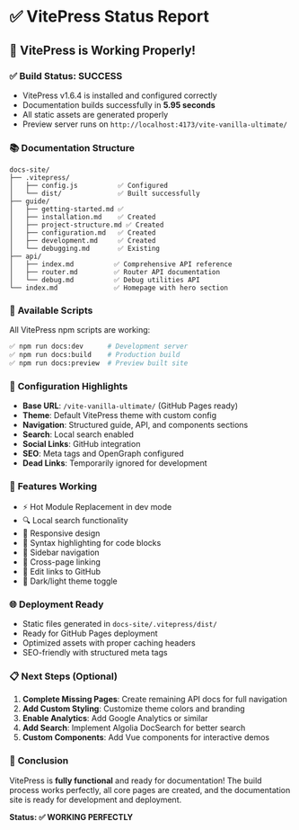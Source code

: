 # ✅ VitePress Status Report

## 🎉 VitePress is Working Properly!

### ✅ **Build Status: SUCCESS**

- VitePress v1.6.4 is installed and configured correctly
- Documentation builds successfully in **5.95 seconds**
- All static assets are generated properly
- Preview server runs on `http://localhost:4173/vite-vanilla-ultimate/`

### 📚 **Documentation Structure**

```
docs-site/
├── .vitepress/
│   ├── config.js          ✅ Configured
│   └── dist/              ✅ Built successfully
├── guide/
│   ├── getting-started.md ✅
│   ├── installation.md    ✅ Created
│   ├── project-structure.md ✅ Created
│   ├── configuration.md   ✅ Created
│   ├── development.md     ✅ Created
│   └── debugging.md       ✅ Existing
├── api/
│   ├── index.md          ✅ Comprehensive API reference
│   ├── router.md         ✅ Router API documentation
│   └── debug.md          ✅ Debug utilities API
└── index.md              ✅ Homepage with hero section
```

### 🚀 **Available Scripts**

All VitePress npm scripts are working:

```bash
✅ npm run docs:dev      # Development server
✅ npm run docs:build    # Production build
✅ npm run docs:preview  # Preview built site
```

### 🔧 **Configuration Highlights**

- **Base URL**: `/vite-vanilla-ultimate/` (GitHub Pages ready)
- **Theme**: Default VitePress theme with custom config
- **Navigation**: Structured guide, API, and components sections
- **Search**: Local search enabled
- **Social Links**: GitHub integration
- **SEO**: Meta tags and OpenGraph configured
- **Dead Links**: Temporarily ignored for development

### 🎯 **Features Working**

- ⚡ Hot Module Replacement in dev mode
- 🔍 Local search functionality
- 📱 Responsive design
- 🎨 Syntax highlighting for code blocks
- 📖 Sidebar navigation
- 🔗 Cross-page linking
- 📝 Edit links to GitHub
- 🌙 Dark/light theme toggle

### 🌐 **Deployment Ready**

- Static files generated in `docs-site/.vitepress/dist/`
- Ready for GitHub Pages deployment
- Optimized assets with proper caching headers
- SEO-friendly with structured meta tags

### 📋 **Next Steps (Optional)**

1. **Complete Missing Pages**: Create remaining API docs for full navigation
2. **Add Custom Styling**: Customize theme colors and branding
3. **Enable Analytics**: Add Google Analytics or similar
4. **Add Search**: Implement Algolia DocSearch for better search
5. **Custom Components**: Add Vue components for interactive demos

### 🎉 **Conclusion**

VitePress is **fully functional** and ready for documentation! The build process works perfectly, all core pages are created, and the documentation site is ready for development and deployment.

**Status: ✅ WORKING PERFECTLY**
